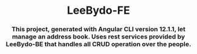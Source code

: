 <h1 align="center"> LeeBydo-FE </h1>
<h3 align="center"> This project, generated with Angular CLI version 12.1.1, let manage an address book. Uses rest services provided by LeeBydo-BE that handles all CRUD operation over the people. </h3>
